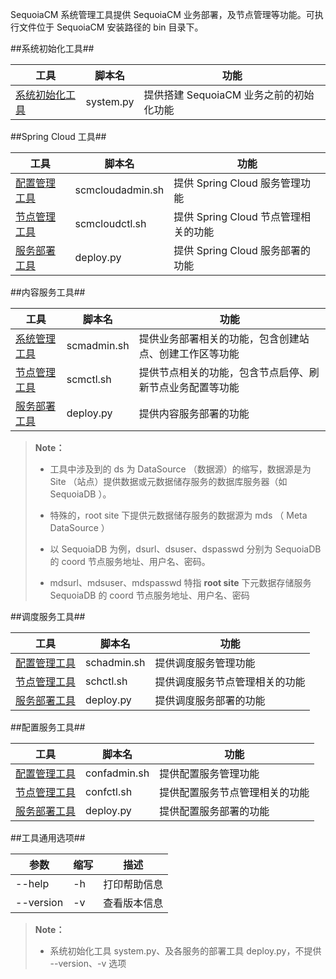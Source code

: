 SequoiaCM 系统管理工具提供 SequoiaCM 业务部署，及节点管理等功能。可执行文件位于 SequoiaCM 安装路径的 bin 目录下。


##系统初始化工具##

|工具    |脚本名 |功能   |
|--------|-------|-------|
|[系统初始化工具][system]|system.py|提供搭建 SequoiaCM 业务之前的初始化功能|


##Spring Cloud 工具##

|工具    |脚本名 |功能   |
|--------|-------|-------|
|[配置管理工具][scmcloudadmin]|scmcloudadmin.sh|提供 Spring Cloud 服务管理功能|
|[节点管理工具][scmcloudctl]|scmcloudctl.sh|提供 Spring Cloud 节点管理相关的功能|
|[服务部署工具][cloud_deploy]|deploy.py|提供 Spring Cloud 服务部署的功能|

##内容服务工具##

|工具    |脚本名 |功能   |
|--------|-------|-------|
|[系统管理工具][scmadmin] |scmadmin.sh|提供业务部署相关的功能，包含创建站点、创建工作区等功能|
|[节点管理工具][scmctl] |scmctl.sh|提供节点相关的功能，包含节点启停、刷新节点业务配置等功能|
|[服务部署工具][contentserver_deploy]|deploy.py|提供内容服务部署的功能|

>  **Note：**
>
>  * 工具中涉及到的 ds 为 DataSource （数据源）的缩写，数据源是为 Site （站点）提供数据或元数据储存服务的数据库服务器（如 SequoiaDB ）。
>
>  * 特殊的，root site 下提供元数据储存服务的数据源为 mds （ Meta DataSource ）
>
>  * 以 SequoiaDB 为例，dsurl、dsuser、dspasswd 分别为 SequoiaDB 的 coord 节点服务地址、用户名、密码。
>
>  * mdsurl、mdsuser、mdspasswd 特指 __root site__ 下元数据存储服务 SequoiaDB 的 coord 节点服务地址、用户名、密码

##调度服务工具##

|工具    |脚本名 |功能   |
|--------|-------|-------|
|[配置管理工具][schadmin]|schadmin.sh|提供调度服务管理功能|
|[节点管理工具][schctl]|schctl.sh|提供调度服务节点管理相关的功能|
|[服务部署工具][sch_deploy]|deploy.py|提供调度服务部署的功能|

##配置服务工具##

|工具    |脚本名 |功能   |
|--------|-------|-------|
|[配置管理工具][confadmin]|confadmin.sh|提供配置服务管理功能|
|[节点管理工具][confctl]|confctl.sh|提供配置服务节点管理相关的功能|
|[服务部署工具][conf_deploy]|deploy.py|提供配置服务部署的功能|

##工具通用选项##


|参数       |缩写 |描述             |
|---------- |-----|-----------------|
|--help     |-h   |打印帮助信息     |
|--version  |-v   |查看版本信息     |

> **Note：**
>
> * 系统初始化工具 system.py、及各服务的部署工具 deploy.py，不提供 --version、-v 选项

[system]:Maintainance/Tools/system_init_script.md
[scmcloudadmin]:Maintainance/Tools/Scmcloudadmin/Readme.md
[scmcloudctl]:Maintainance/Tools/Scmcloudctl/Readme.md
[cloud_deploy]:Maintainance/Tools/cloud_deploy_script.md

[scmadmin]:Maintainance/Tools/Scmadmin/Readme.md
[scmctl]:Maintainance/Tools/Scmctl/Readme.md
[contentserver_deploy]:Maintainance/Tools/contentserver_deploy_script.md

[confctl]:Maintainance/Tools/Confctl/Readme.md
[confadmin]:Maintainance/Tools/Confadmin/Readme.md
[conf_deploy]:Maintainance/Tools/config_deploy_script.md

[schctl]:Maintainance/Tools/Schadmin/Readme.md
[schadmin]:Maintainance/Tools/Schadmin/Readme.md
[sch_deploy]:Maintainance/Tools/schedule_deploy_script.md
